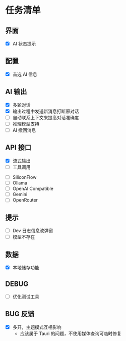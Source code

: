 # 任务清单

## 界面

- [x] AI 状态提示

## 配置

- [x] 首选 AI 信息

## AI 输出

- [x] 多轮对话
- [x] 输出过程中发送新消息打断原对话
- [ ] 自动联系上下文来提高对话准确度
- [ ] 推理模型支持
- [ ] AI 撤回消息

## API 接口

- [x] 流式输出
- [ ] 工具调用

* [ ] SiliconFlow
* [ ] Ollama
* [ ] OpenAI Compatible
* [ ] Gemini
* [ ] OpenRouter

## 提示

- [ ] Dev 日志信息改弹窗
- [ ] 模型不存在

## 数据

- [x] 本地储存功能

## DEBUG

- [ ] 优化测试工具

## BUG 反馈

- [x] 多开，主题模式互相影响
  - 应该属于 Tauri 的问题，不使用媒体查询可临时修复
